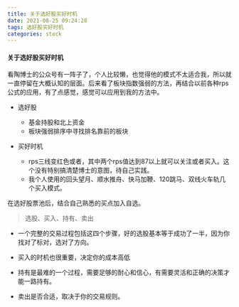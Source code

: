 ```yaml
---
title: 关于选好股买好时机
date: 2021-08-25 09:24:28
tags: 选好股买好时机
categories: stock
---
```


#### 关于选好股买好时机



看陶博士的公众号有一阵子了，个人比较懒，也觉得他的模式不太适合我，所以就一直停留在大概认知的层面。后来看了板块指数强弱的方法，再结合以前各种rps公式的应用，有了点感觉，感觉可以应用到我的方法中。

* 选好股
  * 基金持股和北上资金
  * 板块强弱排序中寻找排名靠前的板块

* 买好时机
  * rps三线变红色或者，其中两个rps值达到87以上就可以关注或者买入。这个没有特别搞清楚博士的意图，待自己实践。
  * 我个人使用的回头望月、顺水推舟、快马加鞭、120跳马、双线火车轨几个买入模式。

在选好股票池后，结合自己熟悉的买点加入自选。

> 选股、买入、持有、卖出

* 一个完整的交易过程包括这四个步骤，好的选股基本等于成功了一半，因为你找对了标对，选对了方向。

* 买入的时机也很重要，决定你的成本高低
* 持有是最难的一个过程，需要足够的耐心和信心，有需要灵活和正确的决策才能一路持有。
* 卖出是否合适，取决于你的交易规则。

